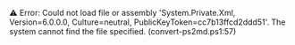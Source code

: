 ⚠️ Error: Could not load file or assembly 'System.Private.Xml, Version=6.0.0.0, Culture=neutral, PublicKeyToken=cc7b13ffcd2ddd51'. The system cannot find the file specified.
 (convert-ps2md.ps1:57)
